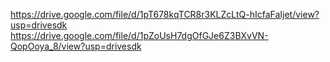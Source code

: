 https://drive.google.com/file/d/1pT678kqTCR8r3KLZcLtQ-hIcfaFaIjet/view?usp=drivesdk
https://drive.google.com/file/d/1pZoUsH7dgOfGJe6Z3BXvVN-QopOoya_8/view?usp=drivesdk
